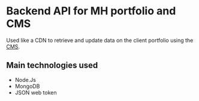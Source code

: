 # Backend API for MH portfolio and CMS

Used like a CDN to retrieve and update data on the client portfolio using the [CMS](https://mh-cms.netlify.app/).

## Main technologies used
- Node.Js
- MongoDB
- JSON web token
